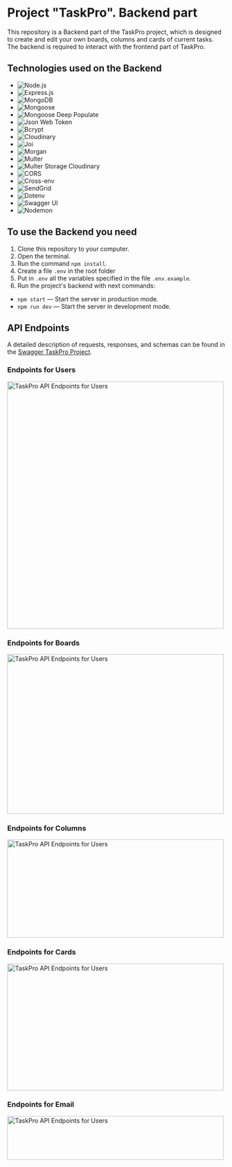 # Project "TaskPro". Backend part

This repository is a Backend part of the TaskPro project, which is designed to create and edit your own boards, columns and cards of current tasks. The backend is required to interact with the frontend part of TaskPro.

## Technologies used on the Backend

- ![Node.js](https://img.shields.io/badge/Node.js-<18.16.0>-<blue>)
- ![Express.js](https://img.shields.io/badge/Express.js-<4.17.1>-<yellow>)
- ![MongoDB](https://img.shields.io/badge/MongoDB-<7.0>-<green>)
- ![Mongoose](https://img.shields.io/badge/Mongoose-<7.3.4>-<cyan>)
- ![Mongoose Deep Populate](https://img.shields.io/badge/Mongoose%20Deep%20Populate-<3.2.0>-<darkGreen>)
- ![Json Web Token](https://img.shields.io/badge/jsonwebtoken-<9.0.1>-<orange>)
- ![Bcrypt](https://img.shields.io/badge/Bcrypt-<2.4.3>-<lime>)
- ![Cloudinary](https://img.shields.io/badge/Cloudinary-<1.40.0>-<red>)
- ![Joi](https://img.shields.io/badge/Joi-<17.10.0>-<Indigo>)
- ![Morgan](https://img.shields.io/badge/Morgan-<1.10.0>-<Pink>)
- ![Multer](https://img.shields.io/badge/Multer-<1.4.5>-<DarkGray>)
- ![Multer Storage Cloudinary](https://img.shields.io/badge/Multer%20Storage%20Cloudinary-<4.0.0>-<Maroon>)
- ![CORS](https://img.shields.io/badge/CORS-<2.8.5>-<DarkBlue>)
- ![Cross-env](https://img.shields.io/badge/Cross--env-<7.0.3>-<Gold>)
- ![SendGrid](https://img.shields.io/badge/%40sendgrid%2Fmail-<7.7.0>-<Purple>)
- ![Dotenv](https://img.shields.io/badge/Dotenv-<16.3.1>-<Silver>)
- ![Swagger UI](https://img.shields.io/badge/Swagger%20UI-<5.0.0>-<Brown>)
- ![Nodemon](https://img.shields.io/badge/Nodemon-<2.0.15>-<LightGray>)

## To use the Backend you need

1. Clone this repository to your computer.
2. Open the terminal.
3. Run the command `npm install`.
4. Create a file `.env` in the root folder
5. Put in `.env` all the variables specified in the file `.env.example`.
6. Run the project's backend with next commands:

- `npm start` — Start the server in production mode.
- `npm run dev` — Start the server in development mode.

## API Endpoints

A detailed description of requests, responses, and schemas can be found in the
[Swagger TaskPro Project](https://task-pro-backend-4y7p.onrender.com/api-docs/).

### Endpoints for Users

<img src="https://res.cloudinary.com/task-pro/image/upload/v1693912933/samples/users.jpg" alt="TaskPro API Endpoints for Users" width="500" height="571">

### Endpoints for Boards

<img src="https://res.cloudinary.com/task-pro/image/upload/v1693912933/samples/boards.jpg" alt="TaskPro API Endpoints for Users" width="500" height="369">

### Endpoints for Columns

<img src="https://res.cloudinary.com/task-pro/image/upload/v1693912933/samples/columns.jpg" alt="TaskPro API Endpoints for Users" width="500" height="227">

### Endpoints for Cards

<img src="https://res.cloudinary.com/task-pro/image/upload/v1693912933/samples/cards.jpg" alt="TaskPro API Endpoints for Users" width="500" height="293">

### Endpoints for Email

<img src="https://res.cloudinary.com/task-pro/image/upload/v1693912932/samples/email.jpg" alt="TaskPro API Endpoints for Users" width="500" height="101">
